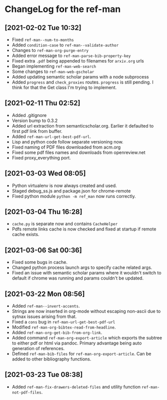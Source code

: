 # ChangeLog for the ref-man

## [2021-02-02 Tue 10:32]
- Fixed `ref-man--num-to-months`
- Added `condition-case` to `ref-man--validate-author`
- Changes to `ref-man-org-purge-entry`
- Added error message to `ref-man-parse-bib-property-key`
- Fixed extra `.pdf` being appended to filenames for `arxiv.org` urls
- Began implementing `ref-man-web-search`
- Some changes to `ref-man-web-gscholar`
- Added updating semantic scholar params with a node subprocess
- Added `progress` and `check_proxies` routes. `progress` is still pending. I
  think for that the Get class I'm trying to implement.

## [2021-02-11 Thu 02:52]
- Added .gitignore
- Version bump to 0.3.2
- Added url extraction from semanticscholar.org. Earlier it defaulted to first
  pdf link from buffer.
- Added `ref-man-url-get-best-pdf-url`.
- Lisp and python code follow separate versioning now.
- Fixed naming of PDF files downloaded from acm.org
- Fixed some pdf files names and downloads from openreview.net
- Fixed proxy_everything port.

## [2021-03-03 Wed 08:05]
- Python virtualenv is now always created and used.
- Staged debug_ss.js and package.json for chrome-remote
- Fixed python module `python -m ref_man` now runs correctly.

## [2021-03-04 Thu 16:28]
- `cache.py` is separate now and contains `CacheHelper`
- Pdfs remote links cache is now checked and fixed at startup if remote cache
  exists.

## [2021-03-06 Sat 00:36]
- Fixed some bugs in cache.
- Changed python process launch args to specify cache related args.
- Fixed an issue with semantic scholar params where it wouldn't switch to
  default if chrome was running and params couldn't be updated.

## [2021-03-22 Mon 08:56]
- Added `ref-man--invert-accents`.
- Strings are now inserted in org-mode without escaping non-ascii due to sytnax
  issues arising from that.
- Fixed a `cons` bug in `ref-man-url-get-best-pdf-url`
- Modified `ref-man-org-bibtex-read-from-headline`.
- Added `ref-man-org-get-bib-from-org-link`.
- Added command `ref-man-org-export-article` which exports the subtree to either pdf
  or html via pandoc. Primary advantage being auto generation of references.
- Defined `ref-man-bib-files` for `ref-man-org-export-article`. Can be added to
  other bibliography functions.

## [2021-03-23 Tue 08:38]
- Added `ref-man-fix-drawers-deleted-files` and utility function
  `ref-man-not-pdf-files`.
